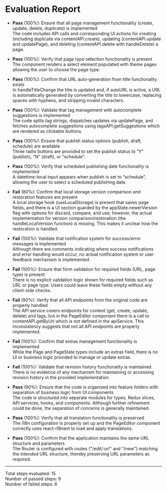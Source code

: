 # Evaluation Report

- **Pass** (100%): Ensure that all page management functionality (create, update, delete, duplicate) is implemented  
  The code includes API calls and corresponding UI actions for creating (including duplicate via contentAPI.create), updating (contentAPI.update and updatePage), and deleting (contentAPI.delete with handleDelete) a page.  

- **Pass** (100%): Verify that page type selection functionality is present  
  The component renders a select element populated with theme pages allowing the user to choose the page type.  

- **Pass** (100%): Confirm that URL auto-generation from title functionality exists  
  In handleTitleChange the title is updated and, if autoURL is active, a URL is automatically generated by converting the title to lowercase, replacing spaces with hyphens, and stripping invalid characters.  

- **Pass** (100%): Validate that tag management with autocomplete suggestions is implemented  
  The code splits tag strings, dispatches updates via updatePage, and fetches autocomplete suggestions using tagsAPI.getSuggestions which are rendered as clickable buttons.  

- **Pass** (100%): Ensure that publish status options (publish, draft, schedule) are available  
  Three radio buttons are provided to set the publish status to “Y” (publish), “N” (draft), or “schedule”.  

- **Pass** (100%): Verify that scheduled publishing date functionality is implemented  
  A datetime-local input appears when publish is set to “schedule”, allowing the user to select a scheduled publishing date.  

- **Fail** (80%): Confirm that local storage version comparison and restoration features are present  
  A local storage hook (useLocalStorage) is present that saves page fields, and there is a UI section guarded by the appState.newerVersion flag with options for discard, compare, and use; however, the actual implementation for version comparison/restoration (the handleLocalVersion function) is missing. This makes it unclear how the restoration is handled.  

- **Fail** (100%): Validate that notification system for success/error messages is implemented  
  Although there are comments indicating where success notifications and error handling would occur, no actual notification system or user feedback mechanism is implemented.  

- **Fail** (100%): Ensure that form validation for required fields (URL, page type) is present  
  There is no explicit validation logic shown for required fields such as URL or page type. Users could leave these fields empty without any client-side checks.  

- **Fail** (90%): Verify that all API endpoints from the original code are properly handled  
  The API service covers endpoints for content (get, create, update, delete) and tags, but in the PageEditor component there is a call to contentAPI.getByUrl which is not defined in the apiService. This inconsistency suggests that not all API endpoints are properly implemented.  

- **Fail** (100%): Confirm that extras management functionality is implemented  
  While the Page and PageState types include an extras field, there is no UI or business logic provided to manage or update extras.  

- **Fail** (100%): Validate that revision history functionality is maintained  
  There is no evidence of any mechanism for maintaining or accessing revision history in the provided implementation.  

- **Pass** (90%): Ensure that the code is organized into feature folders with separation of business logic from UI components  
  The code is structured into separate modules for types, Redux slices, API services, hooks, and components. Although further refinement could be done, the separation of concerns is generally maintained.  

- **Pass** (100%): Verify that all translation functionality is preserved  
  The i18n configuration is properly set up and the PageEditor component correctly uses react-i18next to load and apply translations.  

- **Pass** (100%): Confirm that the application maintains the same URL structure and parameters  
  The Router is configured with routes ("/edit/:url" and "/new") matching the intended URL structure, thereby preserving URL parameters as required.  

---

Total steps evaluated: 15  
Number of passed steps: 9  
Number of failed steps: 6